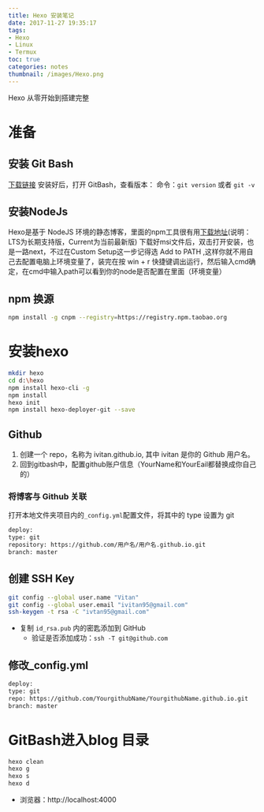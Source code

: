 ```yaml
---
title: Hexo 安装笔记
date: 2017-11-27 19:35:17
tags:
- Hexo
- Linux
- Termux
toc: true
categories: notes
thumbnail: /images/Hexo.png
---
```

Hexo 从零开始到搭建完整
<!--more-->
# 准备
## 安装 Git Bash
[下载链接](https://git-scm.com)
安装好后，打开 GitBash，查看版本：
命令：`git version`  或者 `git -v`

## 安装NodeJs
Hexo是基于 NodeJS 环境的静态博客，里面的npm工具很有用[下载地址](https://nodejs.org/zh-cn/)(说明：LTS为长期支持版，Current为当前最新版)
下载好msi文件后，双击打开安装，也是一路next，不过在Custom Setup这一步记得选 Add to PATH ,这样你就不用自己去配置电脑上环境变量了，装完在按 win + r 快捷键调出运行，然后输入cmd确定，在cmd中输入path可以看到你的node是否配置在里面（环境变量）

## npm 换源
```bash
npm install -g cnpm --registry=https://registry.npm.taobao.org
```

# 安装hexo
```bash
mkdir hexo
cd d:\hexo
npm install hexo-cli -g
npm install
hexo init
npm install hexo-deployer-git --save
```

## Github
1. 创建一个 repo，名称为 ivitan.github.io, 其中 ivitan 是你的 Github 用户名。
2. 回到gitbash中，配置github账户信息（YourName和YourEail都替换成你自己的）


### 将博客与 Github 关联
打开本地文件夹项目内的`_config.yml`配置文件，将其中的 type 设置为 git
```bash
deploy:
type: git
repository: https://github.com/用户名/用户名.github.io.git
branch: master
```

## 创建 SSH Key
```bash
git config --global user.name "Vitan"
git config --global user.email "ivitan95@gmail.com"
ssh-keygen -t rsa -C "ivtan95@gmail.com"
```
- 复制 `id_rsa.pub` 内的密匙添加到 GitHub
	- 验证是否添加成功：`ssh -T git@github.com`

## 修改_config.yml
```bash
deploy:
type: git
repo: https://github.com/YourgithubName/YourgithubName.github.io.git
branch: master
```

# GitBash进入blog 目录
```bash
hexo clean
hexo g
hexo s
hexo d
```
- 浏览器：http://localhost:4000
